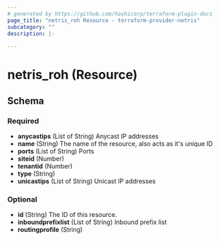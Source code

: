 ```yaml
---
# generated by https://github.com/hashicorp/terraform-plugin-docs
page_title: "netris_roh Resource - terraform-provider-netris"
subcategory: ""
description: |-
  
---
```


# netris_roh (Resource)





<!-- schema generated by tfplugindocs -->
## Schema

### Required

- **anycastips** (List of String) Anycast IP addresses
- **name** (String) The name of the resource, also acts as it's unique ID
- **ports** (List of String) Ports
- **siteid** (Number)
- **tenantid** (Number)
- **type** (String)
- **unicastips** (List of String) Unicast IP addresses

### Optional

- **id** (String) The ID of this resource.
- **inboundprefixlist** (List of String) Inbound prefix list
- **routingprofile** (String)


